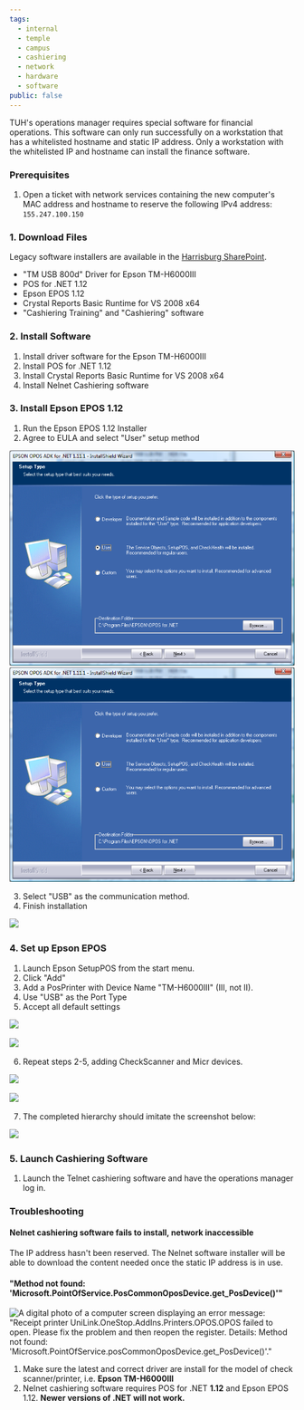 ```yaml
---
tags:
  - internal
  - temple
  - campus
  - cashiering
  - network
  - hardware
  - software
public: false
---
```

TUH's operations manager requires special software for financial operations. This software can only run successfully on a workstation that has a whitelisted hostname and static IP address. Only a workstation with the whitelisted IP and hostname can install the finance software.

### Prerequisites

1. Open a ticket with network services containing the new computer's MAC address and hostname to reserve the following IPv4 address: `155.247.100.150`

### 1. Download Files

Legacy software installers are available in the [Harrisburg SharePoint](https://tuprd.sharepoint.com/:f:/r/sites/hbg/Shared%20Documents/Technology/Software/Cashiering?csf=1&web=1&e=WVpuGX).

- "TM USB 800d" Driver for Epson TM-H6000III
- POS for .NET 1.12
- Epson EPOS 1.12
- Crystal Reports Basic Runtime for VS 2008 x64
- "Cashiering Training" and "Cashiering" software

### 2. Install Software

1. Install driver software for the Epson TM-H6000III
2. Install POS for .NET 1.12
3. Install Crystal Reports Basic Runtime for VS 2008 x64
4. Install Nelnet Cashiering software

### 3. Install Epson EPOS 1.12

1. Run the Epson EPOS 1.12 Installer
2. Agree to EULA and select "User" setup method

![](/assets/images/user.png)
![](/assets/images/user.png)

3. Select "USB" as the communication method.
4. Finish installation

![](https://sites.temple.edu/hbghelp/files/2024/12/usb12.png)

### 4. Set up Epson EPOS

1. Launch Epson SetupPOS from the start menu.
2. Click "Add"
3. Add a PosPrinter with Device Name "TM-H6000III" (III, not II).
4. Use "USB" as the Port Type
5. Accept all default settings

![](https://sites.temple.edu/hbghelp/files/2024/12/landing.png)

![](https://sites.temple.edu/hbghelp/files/2024/12/tmh6000iii.png)

6. Repeat steps 2-5, adding CheckScanner and Micr devices.

![](https://sites.temple.edu/hbghelp/files/2024/12/checkscanner.png)

![](https://sites.temple.edu/hbghelp/files/2024/12/micr.png)

7. The completed hierarchy should imitate the screenshot below:

![](https://sites.temple.edu/hbghelp/files/2024/12/result.png)

### 5. Launch Cashiering Software

1. Launch the Telnet cashiering software and have the operations manager log in.

### Troubleshooting

#### Nelnet cashiering software fails to install, network inaccessible

The IP address hasn't been reserved. The Nelnet software installer will be able to download the content needed once the static IP address is in use.

#### "Method not found: 'Microsoft.PointOfService.PosCommonOposDevice.get_PosDevice()'"

![A digital photo of a computer screen displaying an error message: "Receipt printer UniLink.OneStop.AddIns.Printers.OPOS.OPOS failed to open. Please fix the problem and then reopen the register. Details: Method not found: 'Microsoft.PointOfService.posCommonOposDevice.get_PosDevice()'."](https://sites.temple.edu/hbghelp/files/2024/12/method_not_found-1024x768.jpg)

1. Make sure the latest and correct driver are install for the model of check scanner/printer, i.e. **Epson TM-H6000III**
2. Nelnet cashiering software requires POS for .NET **1.12** and Epson EPOS 1.12. **Newer versions of .NET will not work.**